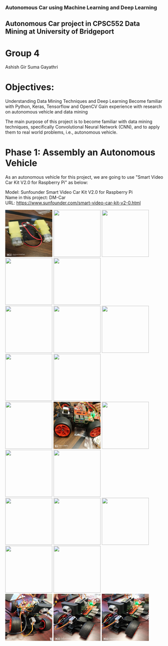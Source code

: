### Autonomous Car using Machine Learning and Deep Learning
## Autonomous Car project in CPSC552 Data Mining at University of Bridgeport

# Group 4
Ashish Gir 
Suma
Gayathri

# Objectives:

Understanding Data Mining Techniques and Deep Learning
Become familiar with Python, Keras, Tensorflow and OpenCV
Gain experience with research on autonomous vehicle and data mining

The main purpose of this project is to become familiar with data mining techniques, specifically Convolutional Neural Network (CNN), and to apply them to real world problems, i.e., autonomous vehicle.

# Phase 1: Assembly an Autonomous Vehicle

As an autonomous vehicle for this project, we are going to use "Smart Video Car Kit V2.0 for Raspberry Pi" as below:

Model: Sunfounder Smart Video Car Kit V2.0 for Raspberry Pi <br>
Name in this project: DM-Car <br>
URL: https://www.sunfounder.com/smart-video-car-kit-v2-0.html

<img src="Images/1.jpg" height="150" width="150"> <img src="Images/2.jpg" height="150" width="150"> <img src="Images/3.jpg" height="150" width="150"> <img src="Images/4.jpg" height="150" width="150"> <img src="Images/5.jpg" height="150" width="150">
<br><img src="Images/6.jpg" height="150" width="150"> <img src="Images/7.jpg" height="150" width="150"> <img src="Images/8.jpg" height="150" width="150"> <img src="Images/9.jpg" height="150" width="150"> <img src="Images/10.jpg" height="150" width="150">
<br>
<img src="Images/11.jpg" height="150" width="150"> <img src="Images/12.jpg" height="150" width="150"> <img src="Images/13.jpg" height="150" width="150"> <img src="Images/14.jpg" height="150" width="150"> <img src="Images/15.jpg" height="150" width="150">
<br> <img src="Images/16.jpg" height="150" width="150"> <img src="Images/17.jpg" height="150" width="150"> <img src="Images/18.jpg" height="150" width="150"> <img src="Images/19.jpg" height="150" width="150"> <img src="Images/20.jpg" height="150" width="150">
<br> <img src="Images/21.jpg" height="150" width="150"> <img src="Images/22.jpg" height="150" width="150"> <img src="Images/23.jpg" height="150" width="150">
<br>


